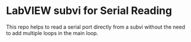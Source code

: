 # LabVIEW subvi for Serial Reading

This repo helps to read a serial port directly from a subvi without the need to add multiple loops in the main loop.